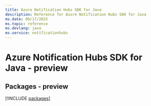 ```yaml
---
title: Azure Notification Hubs SDK for Java
description: Reference for Azure Notification Hubs SDK for Java
ms.date: 09/17/2025
ms.topic: reference
ms.devlang: java
ms.service: notificationhubs
---
```

# Azure Notification Hubs SDK for Java - preview
## Packages - preview
[!INCLUDE [packages](notification-hubs-index.md)]